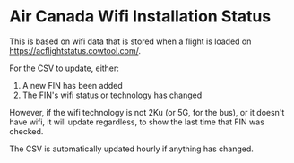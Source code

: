 # Air Canada Wifi Installation Status

This is based on wifi data that is stored when a flight is loaded on https://acflightstatus.cowtool.com/.

For the CSV to update, either:
1. A new FIN has been added
2. The FIN's wifi status or technology has changed

However, if the wifi technology is not 2Ku (or 5G, for the bus), or it doesn't have wifi, it will update regardless, to show the last time that FIN was checked.

The CSV is automatically updated hourly if anything has changed.
